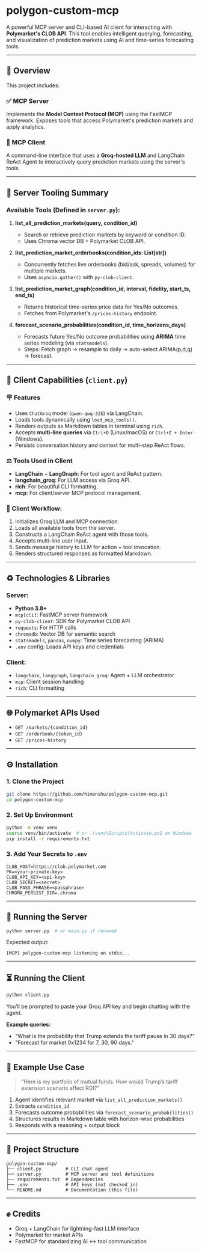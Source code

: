 # polygon-custom-mcp

A powerful MCP server and CLI-based AI client for interacting with **Polymarket's CLOB API**. This tool enables intelligent querying, forecasting, and visualization of prediction markets using AI and time-series forecasting tools.

---

## 🔎 Overview

This project includes:

### ✅ MCP Server

Implements the **Model Context Protocol (MCP)** using the FastMCP framework. Exposes tools that access Polymarket's prediction markets and apply analytics.

### 🧱 MCP Client

A command-line interface that uses a **Groq-hosted LLM** and LangChain ReAct Agent to interactively query prediction markets using the server's tools.

---

## 🛌 Server Tooling Summary

### Available Tools (Defined in `server.py`):

1. **list\_all\_prediction\_markets(query, condition\_id)**

   * Search or retrieve prediction markets by keyword or condition ID.
   * Uses Chroma vector DB + Polymarket CLOB API.

2. **list\_prediction\_market\_orderbooks(condition\_ids: List\[str])**

   * Concurrently fetches live orderbooks (bid/ask, spreads, volumes) for multiple markets.
   * Uses `asyncio.gather()` with `py-clob-client`.

3. **list\_prediction\_market\_graph(condition\_id, interval, fidelity, start\_ts, end\_ts)**

   * Returns historical time-series price data for Yes/No outcomes.
   * Fetches from Polymarket's `/prices-history` endpoint.

4. **forecast\_scenario\_probabilities(condition\_id, time\_horizons\_days)**

   * Forecasts future Yes/No outcome probabilities using **ARIMA** time series modeling (via `statsmodels`).
   * Steps: Fetch graph → resample to daily → auto-select ARIMA(p,d,q) → forecast.

---

## 🛌 Client Capabilities (`client.py`)

### 🪧 Features

* Uses `ChatGroq` model (`qwen-qwq-32b`) via LangChain.
* Loads tools dynamically using `load_mcp_tools()`.
* Renders outputs as Markdown tables in terminal using `rich`.
* Accepts **multi-line queries** via `Ctrl+D` (Linux/macOS) or `Ctrl+Z + Enter` (Windows).
* Persists conversation history and context for multi-step ReAct flows.

### ⚖️ Tools Used in Client

* **LangChain** + **LangGraph**: For tool agent and ReAct pattern.
* **langchain\_groq**: For LLM access via Groq API.
* **rich**: For beautiful CLI formatting.
* **mcp**: For client/server MCP protocol management.

### 🔨 Client Workflow:

1. Initializes Groq LLM and MCP connection.
2. Loads all available tools from the server.
3. Constructs a LangChain ReAct agent with those tools.
4. Accepts multi-line user input.
5. Sends message history to LLM for action + tool invocation.
6. Renders structured responses as formatted Markdown.

---

## ♻️ Technologies & Libraries

### Server:

* **Python 3.8+**
* `mcp[cli]`: FastMCP server framework
* `py-clob-client`: SDK for Polymarket CLOB API
* `requests`: For HTTP calls
* `chromadb`: Vector DB for semantic search
* `statsmodels`, `pandas`, `numpy`: Time series forecasting (ARIMA)
* `.env` config: Loads API keys and credentials

### Client:

* `langchain`, `langgraph`, `langchain_groq`: Agent + LLM orchestrator
* `mcp`: Client session handling
* `rich`: CLI formatting

---

## 🌐 Polymarket APIs Used

* `GET /markets/{condition_id}`
* `GET /orderbook/{token_id}`
* `GET /prices-history`

---

## ⚙️ Installation

### 1. Clone the Project

```bash
git clone https://github.com/himanshu/polygon-custom-mcp.git
cd polygon-custom-mcp
```

### 2. Set Up Environment

```bash
python -m venv venv
source venv/bin/activate  # or .\venv\Scripts\Activate.ps1 on Windows
pip install -r requirements.txt
```

### 3. Add Your Secrets to `.env`

```
CLOB_HOST=https://clob.polymarket.com
PK=<your-private-key>
CLOB_API_KEY=<api-key>
CLOB_SECRET=<secret>
CLOB_PASS_PHRASE=<passphrase>
CHROMA_PERSIST_DIR=.chroma
```

---

## 🚀 Running the Server

```bash
python server.py  # or main.py if renamed
```

Expected output:

```
[MCP] polygon-custom-mcp listening on stdio...
```

---

## ⏳ Running the Client

```bash
python client.py
```

You’ll be prompted to paste your Groq API key and begin chatting with the agent.

**Example queries:**

* "What is the probability that Trump extends the tariff pause in 30 days?"
* "Forecast for market 0x1234 for 7, 30, 90 days."

---

## 🧪 Example Use Case

> "Here is my portfolio of mutual funds. How would Trump’s tariff extension scenario affect ROI?"

1. Agent identifies relevant market via `list_all_prediction_markets()`
2. Extracts `condition_id`
3. Forecasts outcome probabilities via `forecast_scenario_probabilities()`
4. Structures results in Markdown table with horizon-wise probabilities
5. Responds with a reasoning + output block

---

## 📅 Project Structure

```
polygon-custom-mcp/
├── client.py         # CLI chat agent
├── server.py         # MCP server and tool definitions
├── requirements.txt  # Dependencies
├── .env              # API keys (not checked in)
└── README.md         # Documentation (this file)
```

---

## ✊ Credits

* Groq + LangChain for lightning-fast LLM interface
* Polymarket for market APIs
* FastMCP for standardizing AI ↔ tool communication
